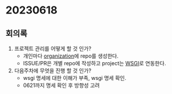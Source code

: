 # 20230618

## 회의록
1. 프로젝트 관리를 어떻게 할 것 인가?
	* 개인마다 [organization](https://github.com/42FluentPython)에 repo를 생성한다.
	* ISSUE/PR은 개별 repo에 작성하고 project는 [WSGI](https://github.com/orgs/42FluentPython/projects/1)로 연동한다.
2. 다음주차에 무엇을 진행 할 것 인가?
	* wsgi 명세에 대한 이해가 부족, wsgi 명세 확인.
	* 0621까지 명세 확인 후 방향성 고려
